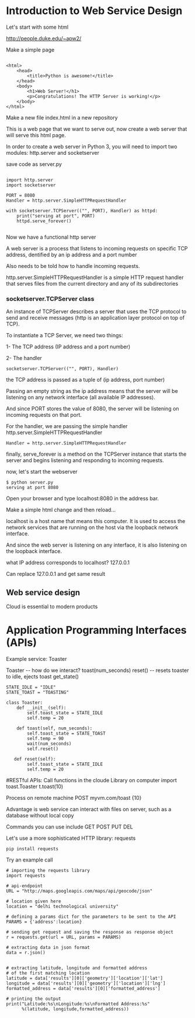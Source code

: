 # Introduction to Web Service Design

Let's start with some html

http://people.duke.edu/~apw2/

Make a simple page

```

<html>
    <head>
        <title>Python is awesome!</title>
    </head>
    <body>
        <h1>Web Server!</h1>
        <p>Congratulations! The HTTP Server is working!</p>
    </body>
</html>

```

Make a new file index.html in a new repository

This is a web page that we want to serve out, now create a web server that will serve this html page.

In order to create a web server in Python 3, you will need to import two modules: http.server and socketserver

save code as server.py

```

import http.server
import socketserver

PORT = 8080
Handler = http.server.SimpleHTTPRequestHandler

with socketserver.TCPServer(("", PORT), Handler) as httpd:
    print("serving at port", PORT)
    httpd.serve_forever()
    
```

Now we have a functional http server

A web server is a process that listens to incoming requests on specific TCP address, dentified by an ip address and a port number

Also needs to be told how to handle incoming requests.

http.server.SimpleHTTPRequestHandler is a simple HTTP request handler that serves files from the current directory and any of its subdirectories

### socketserver.TCPServer class

An instance of TCPServer describes a server that uses the TCP protocol to send and receive messages (http is an application layer protocol on top of TCP).

To instantiate a TCP Server, we need two things:

1- The TCP address (IP address and a port number)

2- The handler

```
socketserver.TCPServer(("", PORT), Handler)
```

the TCP address is passed as a tuple of (ip address, port number)

Passing an empty string as the ip address means that the server will be listening on any network interface (all available IP addresses).

And since PORT stores the value of 8080,  the server will be listening on incoming requests on that port.

For the handler, we are passing the simple handler http.server.SimpleHTTPRequestHandler

```
Handler = http.server.SimpleHTTPRequestHandler
```

finally, serve_forever is a method on the TCPServer instance that starts the server and begins listening and responding to incoming requests.

now, let's start the webserver

```
$ python server.py
serving at port 8080
```

Open your browser and type localhost:8080 in the address bar.

Make a simple html change and then reload...

localhost is a host name that means this computer. It is used to access the network services that are running on the host via the loopback network interface.

And since the web server is listening on any interface, it is also listening on the loopback interface.

what IP address corresponds to localhost? 127.0.0.1

Can replace 127.0.0.1 and get same result

## Web service design

Cloud is essential to modern products

# Application Programming Interfaces (APIs)

Example service: Toaster


Toaster -- how do we interact?
toast(num_seconds)
reset() -- resets toaster to idle, ejects toast
get_state()

```
STATE_IDLE = "IDLE"
STATE_TOAST = "TOASTING"
    
class Toaster:
    def __init__(self):
        self.toast_state = STATE_IDLE
        self.temp = 20

    def toast(self, num_seconds):
        self.toast_state = STATE_TOAST
        self.temp = 90
        wait(num_seconds)
        self.reset()
        
   def reset(self):
        self.toast_state = STATE_IDLE
        self.temp = 20
```

#RESTful APIs:  Call functions in the cloude
Library on computer
    import toast.Toaster
    t.toast(10)
    
Process on remote machine
    POST myvm.com/toast {10}
    
Advantage is web service can interact with files on server, such as a database without local copy

Commands you can use include GET POST PUT DEL

Let's use a more sophisticated HTTP library: requests

```
pip install requests
```

Try an example call

```
# importing the requests library 
import requests 
  
# api-endpoint 
URL = "http://maps.googleapis.com/maps/api/geocode/json"
  
# location given here 
location = "delhi technological university"
  
# defining a params dict for the parameters to be sent to the API 
PARAMS = {'address':location} 
  
# sending get request and saving the response as response object 
r = requests.get(url = URL, params = PARAMS) 
  
# extracting data in json format 
data = r.json() 
  
  
# extracting latitude, longitude and formatted address  
# of the first matching location 
latitude = data['results'][0]['geometry']['location']['lat'] 
longitude = data['results'][0]['geometry']['location']['lng'] 
formatted_address = data['results'][0]['formatted_address'] 
  
# printing the output 
print("Latitude:%s\nLongitude:%s\nFormatted Address:%s"
      %(latitude, longitude,formatted_address)) 
```





